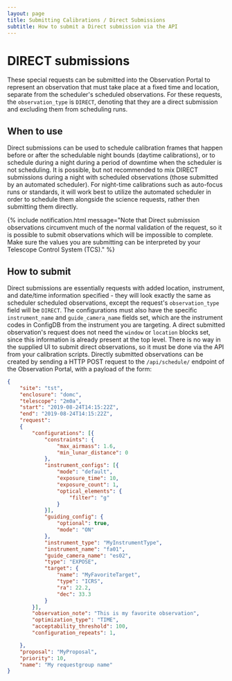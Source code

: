 ```yaml
---
layout: page
title: Submitting Calibrations / Direct Submissions
subtitle: How to submit a Direct submission via the API
---
```


# DIRECT submissions
These special requests can be submitted into the Observation Portal to represent an observation that must take place at a fixed time and location, separate from the scheduler's scheduled observations. For these requests, the `observation_type` is `DIRECT`, denoting that they are a direct submission and excluding them from scheduling runs.

## When to use
Direct submissions can be used to schedule calibration frames that happen before or after the schedulable night bounds (daytime calibrations), or to schedule during a night during a period of downtime when the scheduler is not scheduling. It is possible, but not recommended to mix DIRECT submissions during a night with scheduled observations (those submitted by an automated scheduler). For night-time calibrations such as auto-focus runs or standards, it will work best to utilize the automated scheduler in order to schedule them alongside the science requests, rather then submitting them directly.

{% include notification.html message="Note that Direct submission observations circumvent much of the normal validation of the request, so it is possible to submit observations which will be impossible to complete. Make sure the values you are submitting can be interpreted by your Telescope Control System (TCS)." %}

## How to submit
Direct submissions are essentially requests with added location, instrument, and date/time information specified - they will look exactly the same as scheduler scheduled observations, except the request's `observation_type` field will be `DIRECT`. The configurations must also have the specific `instrument_name` and `guide_camera_name` fields set, which are the instrument codes in ConfigDB from the instrument you are targeting. A direct submitted observation's request does not need the `window` or `location` blocks set, since this information is already present at the top level. There is no way in the supplied UI to submit direct observations, so it must be done via the API from your calibration scripts. Directly submitted observations can be created by sending a HTTP POST request to the `/api/schedule/` endpoint of the Observation Portal, with a payload of the form:
```json
{
    "site": "tst",
    "enclosure": "domc",
    "telescope": "2m0a",
    "start": "2019-08-24T14:15:22Z",
    "end": "2019-08-24T14:15:22Z",
    "request": 
    {
        "configurations": [{
            "constraints": {
                "max_airmass": 1.6,
                "min_lunar_distance": 0
            },
            "instrument_configs": [{
                "mode": "default",
                "exposure_time": 10,
                "exposure_count": 1,
                "optical_elements": {
                    "filter": "g"
                }
            }],
            "guiding_config": {
                "optional": true,
                "mode": "ON"
            },
            "instrument_type": "MyInstrumentType",
            "instrument_name": "fa01",
            "guide_camera_name": "es02",
            "type": "EXPOSE",
            "target": {
                "name": "MyFavoriteTarget",
                "type": "ICRS",
                "ra": 22.2,
                "dec": 33.3
            }
        }],
        "observation_note": "This is my favorite observation",
        "optimization_type": "TIME",
        "acceptability_threshold": 100,
        "configuration_repeats": 1,

    },
    "proposal": "MyProposal",
    "priority": 10,
    "name": "My requestgroup name"
}
```

